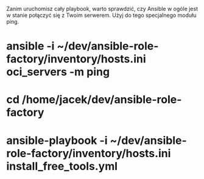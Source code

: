
Zanim uruchomisz cały playbook, warto sprawdzić, czy Ansible w ogóle jest w stanie połączyć się z Twoim serwerem. Użyj do tego specjalnego modułu ping.

# ansible -i ~/dev/ansible-role-factory/inventory/hosts.ini oci_servers -m ping

# cd /home/jacek/dev/ansible-role-factory
# ansible-playbook -i ~/dev/ansible-role-factory/inventory/hosts.ini install_free_tools.yml
